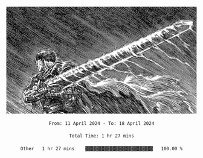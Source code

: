 <!-- Profile image -->
<p align="center">
 <img src="assets/bpD2ohb.png" width="1080px">
</p>
<!-- Profile image end -->

<div align="center">
<!--START_SECTION:waka-->

```txt
From: 11 April 2024 - To: 18 April 2024

Total Time: 1 hr 27 mins

Other   1 hr 27 mins    ▓▓▓▓▓▓▓▓▓▓▓▓▓▓▓▓▓▓▓▓▓▓▓▓▓   100.00 %
```

<!--END_SECTION:waka-->
</div>
